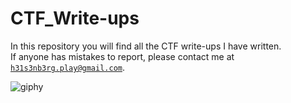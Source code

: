 # CTF_Write-ups
In this repository you will find all the CTF write-ups I have written.<br>
If anyone has mistakes to report, please contact me at <code>h31s3nb3rg.play@gmail.com</code>.

![giphy](https://user-images.githubusercontent.com/66698256/229468137-ccdd3751-88a5-42b0-8cff-e1375f0d2181.gif)
